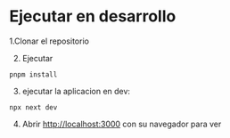 # Ejecutar en desarrollo

1.Clonar el repositorio

2. Ejecutar

```
pnpm install
```

3. ejecutar la aplicacion en dev:

```
npx next dev
```

4. Abrir [http://localhost:3000](http://localhost:3000) con su navegador para ver
